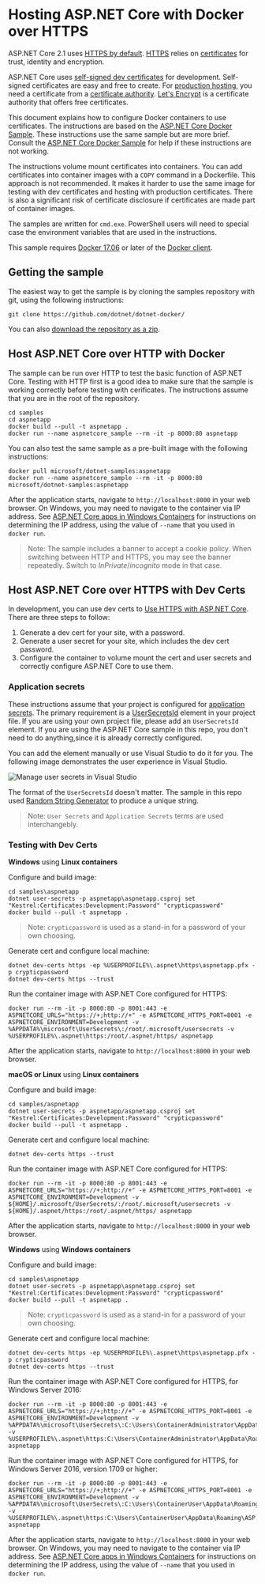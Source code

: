 # Hosting ASP.NET Core with Docker over HTTPS

ASP.NET Core 2.1 uses [HTTPS by default](https://docs.microsoft.com/en-us/aspnet/core/security/enforcing-ssl). [HTTPS](https://en.wikipedia.org/wiki/HTTPS) relies on [certificates](https://en.wikipedia.org/wiki/Public_key_certificate) for trust, identity and encryption.

ASP.NET Core uses [self-signed dev certificates](https://en.wikipedia.org/wiki/Self-signed_certificate) for development. Self-signed certificates are easy and free to create. For [production hosting](https://blogs.msdn.microsoft.com/webdev/2017/11/29/configuring-https-in-asp-net-core-across-different-platforms/), you need a certificate from a [certificate authority](https://en.wikipedia.org/wiki/Certificate_authority). [Let's Encrypt](https://letsencrypt.org/) is a certificate authority that offers free certificates.

This document explains how to configure Docker containers to use certificates. The instructions are based on the [ASP.NET Core Docker Sample](README.md). These instructions use the same sample but are more brief. Consult the [ASP.NET Core Docker Sample](README.md) for help if these instructions are not working.

The instructions volume mount certificates into containers. You can add certificates into container images with a `COPY` command in a Dockerfile. This approach is not recommended. It makes it harder to use the same image for testing with dev certificates and hosting with production certificates. There is also a  significant risk of certificate disclosure if certificates are made part of container images.

The samples are written for `cmd.exe`. PowerShell users will need to special case the environment variables that are used in the instructions.

This sample requires [Docker 17.06](https://docs.docker.com/release-notes/docker-ce) or later of the [Docker client](https://www.docker.com/products/docker).

## Getting the sample

The easiest way to get the sample is by cloning the samples repository with git, using the following instructions:

```console
git clone https://github.com/dotnet/dotnet-docker/
```

You can also [download the repository as a zip](https://github.com/dotnet/dotnet-docker/archive/master.zip).

## Host ASP.NET Core over HTTP with Docker

The sample can be run over HTTP to test the basic function of ASP.NET Core. Testing with HTTP first is a good idea to make sure that the sample is working correctly before testing with cerificates. The instructions assume that you are in the root of the repository.

```console
cd samples
cd aspnetapp
docker build --pull -t aspnetapp .
docker run --name aspnetcore_sample --rm -it -p 8000:80 aspnetapp
```

You can also test the same sample as a pre-built image with the following instructions:

```console
docker pull microsoft/dotnet-samples:aspnetapp
docker run --name aspnetcore_sample --rm -it -p 8000:80 microsoft/dotnet-samples:aspnetapp
```

After the application starts, navigate to `http://localhost:8000` in your web browser. On Windows, you may need to navigate to the container via IP address. See [ASP.NET Core apps in Windows Containers](aspnetcore-docker-windows.md) for instructions on determining the IP address, using the value of `--name` that you used in `docker run`.

> Note: The sample includes a banner to accept a cookie policy. When switching between HTTP and HTTPS, you may see the banner repeatedly. Switch to *InPrivate*/*incognito* mode in that case.

## Host ASP.NET Core over HTTPS with Dev Certs

In development, you can use dev certs to [Use HTTPS with ASP.NET Core](https://docs.microsoft.com/aspnet/core/security/enforcing-ssl). There are three steps to follow:

1. Generate a dev cert for your site, with a password.
2. Generate a user secret for your site, which includes the dev cert password.
3. Configure the container to volume mount the cert and user secrets and correctly configure ASP.NET Core to use them.

### Application secrets

These instructions assume that your project is configured for [application secrets](https://docs.microsoft.com/aspnet/core/security/app-secrets). The primary requirement is a [UserSecretsId](https://github.com/dotnet/dotnet-docker/blob/update-sample-to-latest/samples/aspnetapp/aspnetapp/aspnetapp.csproj#L5) element in your project file. If you are using your own project file, please add an `UserSecretsId` element. If you are using the ASP.NET Core sample in this repo, you don't need to do anything,since it is already correctly configured.

You can add the element manually or use Visual Studio to do it for you. The following image demonstrates the user experience in Visual Studio.

![Manage user secrets in Visual Studio](https://user-images.githubusercontent.com/7681382/39641521-85d4a7b4-4f9c-11e8-9466-d1ff56db33cb.png)

The format of the `UserSecretsId` doesn't matter. The sample in this repo used [Random String Generator](https://www.random.org/strings/?num=6&len=20&digits=on&unique=on&format=html&rnd=new) to produce a unique string.

> Note: `User Secrets` and `Application Secrets` terms are used interchangebly.

### Testing with Dev Certs

**Windows** using **Linux containers**

Configure and build image:

```console
cd samples\aspnetapp
dotnet user-secrets -p aspnetapp\aspnetapp.csproj set "Kestrel:Certificates:Development:Password" "crypticpassword"
docker build --pull -t aspnetapp .
```

> Note: `crypticpassword` is used as a stand-in for a password of your own choosing.

Generate cert and configure local machine:

```console
dotnet dev-certs https -ep %USERPROFILE%\.aspnet\https\aspnetapp.pfx -p crypticpassword
dotnet dev-certs https --trust
```

Run the container image with ASP.NET Core configured for HTTPS:

```console
docker run --rm -it -p 8000:80 -p 8001:443 -e ASPNETCORE_URLS="https://+;http://+" -e ASPNETCORE_HTTPS_PORT=8001 -e ASPNETCORE_ENVIRONMENT=Development -v %APPDATA%\microsoft\UserSecrets\:/root/.microsoft/usersecrets -v %USERPROFILE%\.aspnet\https:/root/.aspnet/https/ aspnetapp
```

After the application starts, navigate to `http://localhost:8000` in your web browser.

**macOS or Linux** using **Linux containers**

Configure and build image:

```console
cd samples/aspnetapp
dotnet user-secrets -p aspnetapp/aspnetapp.csproj set "Kestrel:Certificates:Development:Password" "crypticpassword"
docker build --pull -t aspnetapp .
```

Generate cert and configure local machine:

```console
dotnet dev-certs https --trust
```

Run the container image with ASP.NET Core configured for HTTPS:

```console
docker run --rm -it -p 8000:80 -p 8001:443 -e ASPNETCORE_URLS="https://+;http://+" -e ASPNETCORE_HTTPS_PORT=8001 -e ASPNETCORE_ENVIRONMENT=Development -v ${HOME}/.microsoft/UserSecrets/:/root/.microsoft/usersecrets -v ${HOME}/.aspnet/https:/root/.aspnet/https/ aspnetapp
```

After the application starts, navigate to `http://localhost:8000` in your web browser.

**Windows** using **Windows containers**

Configure and build image:

```console
cd samples\aspnetapp
dotnet user-secrets -p aspnetapp\aspnetapp.csproj set "Kestrel:Certificates:Development:Password" "crypticpassword"
docker build --pull -t aspnetapp .
```

> Note: `crypticpassword` is used as a stand-in for a password of your own choosing.

Generate cert and configure local machine:

```console
dotnet dev-certs https -ep %USERPROFILE%\.aspnet\https\aspnetapp.pfx -p crypticpassword
dotnet dev-certs https --trust
```

Run the container image with ASP.NET Core configured for HTTPS, for Windows Server 2016:

```console
docker run --rm -it -p 8000:80 -p 8001:443 -e ASPNETCORE_URLS="https://+;http://+" -e ASPNETCORE_HTTPS_PORT=8001 -e ASPNETCORE_ENVIRONMENT=Development -v %APPDATA%\microsoft\UserSecrets\:C:\Users\ContainerAdministrator\AppData\Roaming\microsoft\UserSecrets -v %USERPROFILE%\.aspnet\https:C:\Users\ContainerAdministrator\AppData\Roaming\ASP.NET\Https aspnetapp
```

Run the container image with ASP.NET Core configured for HTTPS, for Windows Server 2016, version 1709 or higher:

```console
docker run --rm -it -p 8000:80 -p 8001:443 -e ASPNETCORE_URLS="https://+;http://+" -e ASPNETCORE_HTTPS_PORT=8001 -e ASPNETCORE_ENVIRONMENT=Development -v %APPDATA%\microsoft\UserSecrets\:C:\Users\ContainerUser\AppData\Roaming\microsoft\UserSecrets -v %USERPROFILE%\.aspnet\https:C:\Users\ContainerUser\AppData\Roaming\ASP.NET\Https aspnetapp
```

After the application starts, navigate to `http://localhost:8000` in your web browser. On Windows, you may need to navigate to the container via IP address. See [ASP.NET Core apps in Windows Containers](aspnetcore-docker-windows.md) for instructions on determining the IP address, using the value of `--name` that you used in `docker run`.
